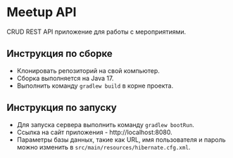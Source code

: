 # Meetup API

CRUD REST API приложение для работы с мероприятиями.

## Инструкция по сборке

* Клонировать репозиторий на свой компьютер.
* Сборка выполняется на Java 17.
* Выполнить команду `gradlew build` в корне проекта.

## Инструкция по запуску

* Для запуска сервера выполнить команду `gradlew bootRun`.
* Ссылка на сайт приложения - http://localhost:8080.
* Параметры базы данных, такие как URL, имя пользователя и пароль можно изменить в `src/main/resources/hibernate.cfg.xml`.
